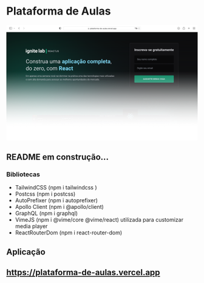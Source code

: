 # Plataforma de Aulas

![alt text](https://github.com/guilhermemigliano/plataforma-de-aulas/blob/main/images/sample.png)

## README em construção...

### Bibliotecas

- TailwindCSS (npm i tailwindcss )
- Postcss (npm i postcss)
- AutoPrefixer (npm i autoprefixer)
- Apollo Client (npm i @apollo/client)
- GraphQL (npm i graphql)
- VimeJS (npm i @vime/core @vime/react) utilizada para customizar media player
- ReactRouterDom (npm i react-router-dom)

## Aplicação

## https://plataforma-de-aulas.vercel.app
